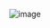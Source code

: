 ![image](https://user-images.githubusercontent.com/78622718/160942222-f1609868-ff06-4eeb-b64d-5a0138eb263d.png)
